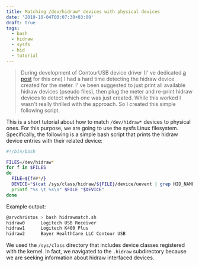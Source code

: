 ```yaml
---
title: Matching /dev/hidraw* devices with physical devices
date: '2019-10-04T00:07:30+03:00'
draft: true
tags:
  - bash
  - hidraw
  - sysfs
  - hid
  - tutorial
---
```

> During development of ContourUSB device driver (I' ve dedicated [a post](/project/contourusb/) for this one) I had a hard time detecting the hidraw device created for the meter. I' ve been suggested to just print all available hidraw devices (pseudo files), then plug the meter and re-print hidraw devices to detect which one was just created. While this worked I wasn't really thrilled with the approach. So I created this simple following script.

This is a short tutorial about how to match `/dev/hidraw*` devices to physical ones. For this purpose, we are going to use the sysfs Linux filesystem. Specifically, the following is a simple bash script that prints the hidraw device entries with their related device:

```bash
#!/bin/bash

FILES=/dev/hidraw*
for f in $FILES
do
  FILE=${f##*/}
  DEVICE="$(cat /sys/class/hidraw/${FILE}/device/uevent | grep HID_NAME | cut -d '=' -f2)"
  printf "%s \t %s\n" $FILE "$DEVICE"
done
```

Example output:

```bash
@arvchristos > bash hidrawmatch.sh
hidraw0 	 Logitech USB Receiver
hidraw1 	 Logitech K400 Plus
hidraw2 	 Bayer HealthCare LLC Contour USB
```

We used the `/sys/class` directory that includes device classes registered with the kernel. In fact, we navigated to the `.hidraw` subdirectory because we are seeking information about hidraw interfaced devices.
